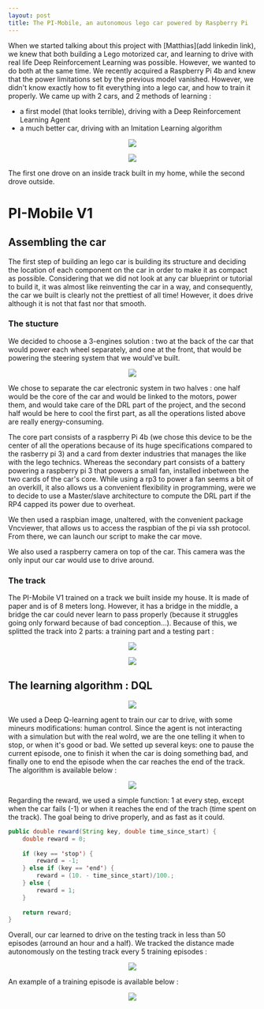 ```yaml
---
layout: post
title: The PI-Mobile, an autonomous lego car powered by Raspberry Pi 
---
```


<!-- Global site tag (gtag.js) - Google Analytics -->
<script async src="https://www.googletagmanager.com/gtag/js?id=UA-145347384-1"></script>
<script>
  window.dataLayer = window.dataLayer || [];
  function gtag(){dataLayer.push(arguments);}
  gtag('js', new Date());

  gtag('config', 'UA-145347384-1');
</script>

<style TYPE="text/css">
code.has-jax {font: inherit; font-size: 100%; background: inherit; border: inherit;}
</style>
<script type="text/x-mathjax-config">
MathJax.Hub.Config({
    tex2jax: {
        inlineMath: [['$','$'], ['\\(','\\)']],
        skipTags: ['script', 'noscript', 'style', 'textarea', 'pre'] // removed 'code' entry
    }
});
MathJax.Hub.Queue(function() {
    var all = MathJax.Hub.getAllJax(), i;
    for(i = 0; i < all.length; i += 1) {
        all[i].SourceElement().parentNode.className += ' has-jax';
    }
});
</script>
<script type="text/javascript" src="https://cdnjs.cloudflare.com/ajax/libs/mathjax/2.7.4/MathJax.js?config=TeX-AMS_HTML-full"></script>


When we started talking about this project with [Matthias](add linkedin link), we knew that both building a Lego motorized car, and learning to drive with real life Deep Reinforcement Learning was possible. However, we wanted to do both at the same time. We recently acquired a Raspberry Pi 4b and knew that the power limitations set by the previous model vanished. However, we didn't know exactly how to fit everything into a lego car, and how to train it properly. We came up with 2 cars, and 2 methods of learning :

* a first model (that looks terrible), driving with a Deep Reinforcement Learning Agent
* a much better car, driving with an Imitation Learning algorithm

<p align="center">
  <img src="{{ site.url }}/imgs/2020-03-13-Pimobile/car-v1.jpeg">
</p>

<p align="center">
  <img src="{{ site.url }}/imgs/2020-03-13-Pimobile/car-v2.jpeg">
</p>

The first one drove on an inside track built in my home, while the second drove outside.

# PI-Mobile V1 

## Assembling the car

The first step of building an lego car is building its structure and deciding the location of each component on the car in order to make it as compact as possible. Considering that we did not look at any car blueprint or tutorial to build it, it was almost like reinventing the car in a way, and consequently, the car we built is clearly not the prettiest of all time! However, it does drive although it is not that fast nor that smooth. 

### The stucture

We decided to choose a 3-engines solution : two at the back of the car that would power each wheel separately, and one at the front, that would be powering the steering system that we would've built.

<p align="center">
  <img src="{{ site.url }}/imgs/2020-03-13-Pimobile/components.jpeg">
</p>

We chose to separate the car electronic system in two halves : one half would be the core of the car and would be linked to the motors, power them, and would take care of the DRL part of the project, and the second half would be here to cool the first part, as all the operations listed above are really energy-consuming. 

The core part consists of a raspberry Pi 4b (we chose this device to be the center of all the operations because of its huge specifications compared to the rasberry pi 3) and a card from dexter industries that manages the like with the lego technics. Whereas the secondary part consists of a battery powering a raspberry pi 3 that powers a small fan, installed inbetween the two cards of the car's core. While using a rp3 to power a fan seems a bit of an overkill, it also allows us a convenient flexibility in programming, were we to decide to use a Master/slave architecture to compute the DRL part if the RP4 capped its power due to overheat. 

We then used a raspbian image, unaltered, with the convenient package Vncviewer, that allows us to access the raspbian of the pi via ssh protocol. From there, we can launch our script to make the car move.

We also used a raspberry camera on top of the car. This camera was the only input our car would use to drive around. 

### The track 

The PI-Mobile V1 trained on a track we built inside my house. It is made of paper and is of 8 meters long. However, it has a bridge in the middle, a bridge the car could never learn to pass properly (because it struggles going only forward because of bad conception...). Because of this, we splitted the track into 2 parts: a training part and a testing part :

<p align="center">
  <img src="{{ site.url }}/imgs/2020-03-13-Pimobile/img-track-v1.jpeg">
</p>

<p align="center">
  <img src="{{ site.url }}/imgs/2020-03-13-Pimobile/track-1.png">
</p>

## The learning algorithm : DQL

<p align="center">
  <img src="{{ site.url }}/imgs/2020-03-13-Pimobile/graph-agent.png">
</p>

We used a Deep Q-learning agent to train our car to drive, with some mineurs modifications: human control. Since the agent is not interacting with a simulation but with the real wolrd, we are the one telling it when to stop, or when it's good or bad. We setted up several keys: one to pause the current episode, one to finish it when the car is doing something bad, and finally one to end the episode when the car reaches the end of the track. The algorithm is available below : 

<p align="center">
  <img src="{{ site.url }}/imgs/2020-03-13-Pimobile/algo-1.png">
</p>

Regarding the reward, we used a simple function: 1 at every step, except when the car fails (-1) or when it reaches the end of the trach (time spent on the track). The goal being to drive properly, and as fast as it could. 

```java
public double reward(String key, double time_since_start) {
    double reward = 0;
    
    if (key == 'stop') {
        reward = -1;
    } else if (key == 'end') {
        reward = (10. - time_since_start)/100.;
    } else {
        reward = 1;
    }
    
    return reward;
}
```

Overall, our car learned to drive on the testing track in less than 50 episodes (arround an hour and a half). We tracked the distance made autonomously on the testing track every 5 training episodes : 

<p align="center">
  <img src="{{ site.url }}/imgs/2020-03-13-Pimobile/distance-v1.png">
</p>

An example of a training episode is available below : 

<p align="center">
  <img src="{{ site.url }}/imgs/2020-03-13-Pimobile/car-v1.gif">
</p>